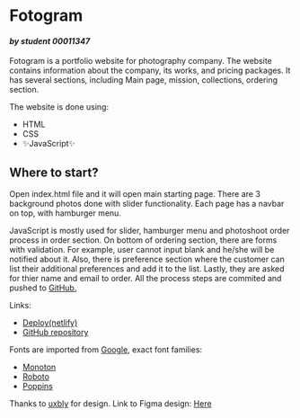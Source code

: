 # Fotogram

#### _by student 00011347_

Fotogram is a portfolio website for photography company. The website contains information about the company, its works, and pricing packages. It has several sections, including Main page, mission, collections, ordering section.

The website is done using:

- HTML
- CSS
- ✨JavaScript✨

## Where to start?

Open index.html file and it will open main starting page. There are 3 background photos done with slider functionality.
Each page has a navbar on top, with hamburger menu.

JavaScript is mostly used for slider, hamburger menu and photoshoot order process in order section. On bottom of ordering section, there are forms with validation. For example, user cannot input blank and he/she will be notified about it.
Also, there is preference section where the customer can list their additional preferences and add it to the list. Lastly, they are asked for thier name and email to order.
All the process steps are commited and pushed to [GitHub.](https://github.com/wiut11347/00011347_WebTech)

Links:

- [Deploy(netlify)](https://webtech00011347.netlify.app/)
- [GitHub repository](https://github.com/wiut11347/00011347_WebTech)

Fonts are imported from [Google](https://fonts.google.com/), exact font families:

- [Monoton](https://fonts.google.com/specimen/Monoton?query=Monoton)
- [Roboto](https://fonts.google.com/specimen/Roboto?query=Roboto)
- [Poppins](https://fonts.google.com/specimen/Poppins?query=Poppins)

Thanks to [uxbly](https://uxbly.design/) for design.
Link to Figma design: [Here](https://www.figma.com/community/file/1005869985528916151)
